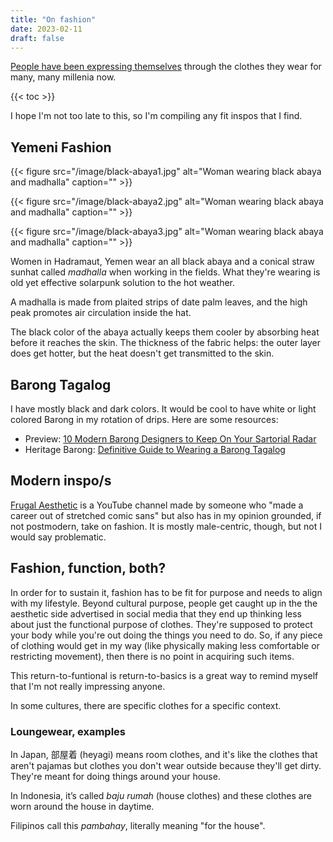 ```yaml
---
title: "On fashion"
date: 2023-02-11
draft: false
---
```


[People have been expressing themselves](/communication) through the clothes they wear
for many, many millenia now.

{{< toc >}}

I hope I'm not too late to this,
so I'm compiling any fit inspos that I find.

## Yemeni Fashion

{{< figure src="/image/black-abaya1.jpg" alt="Woman wearing black abaya and madhalla" caption="" >}}

{{< figure src="/image/black-abaya2.jpg" alt="Woman wearing black abaya and madhalla" caption="" >}}

{{< figure src="/image/black-abaya3.jpg" alt="Woman wearing black abaya and madhalla" caption="" >}}

Women in Hadramaut, Yemen wear an all black abaya
and a conical straw sunhat called *madhalla*
when working in the fields.
What they're wearing is old yet effective solarpunk solution to the hot
weather.

A madhalla is made from plaited strips of date palm leaves,
and the high peak promotes air circulation inside the hat.

The black color of the abaya actually keeps them cooler
by absorbing heat before it reaches the skin.
The thickness of the fabric helps:
the outer layer does get hotter,
but the heat doesn't get transmitted to the skin.

## Barong Tagalog

I have mostly black and dark colors. It would be cool to have white or
light colored Barong in my rotation of drips. Here are some resources:

- Preview: [10 Modern Barong Designers to Keep On Your Sartorial Radar](https://www.preview.ph/fashion/modern-barong-filipino-designers-a00378-20230416?s=2tgvk77h150f7rub03549m332f)
- Heritage Barong: [Definitive Guide to Wearing a Barong Tagalog](https://www.heritagebarong.com/pages/definitive-guide-to-wearing-a-barong-tagalog)

## Modern inspo/s

[Frugal Aesthetic](https://www.youtube.com/@FrugalAesthetic) is a
YouTube channel made by someone who "made a career out of stretched
comic sans" but also has in my opinion grounded, if not postmodern, take
on fashion. It is mostly male-centric, though, but not I would say
problematic.

## Fashion, function, both?

In order for to sustain it, fashion has to be fit for purpose and needs
to align with my lifestyle. Beyond cultural purpose, people get caught
up in the the aesthetic side advertised in social media that they end up
thinking less about just the functional purpose of clothes. They're
supposed to protect your body while you're out doing the things you need
to do. So, if any piece of clothing would get in my way (like physically
making less comfortable or restricting movement), then there is no point
in acquiring such items.

This return-to-funtional is return-to-basics is a great way to remind
myself that I'm not really impressing anyone.

In some cultures, there are specific clothes for a specific context.

### Loungewear, examples

In Japan, 部屋着 (heyagi)
means room clothes, and it's like the clothes that aren't pajamas but
clothes you don't wear outside because they'll get dirty. They're
meant for doing things around
your house.

In Indonesia, it’s called *baju rumah* (house
clothes) and these clothes are worn around the house in daytime.

Filipinos call this *pambahay*, literally meaning "for the house".
